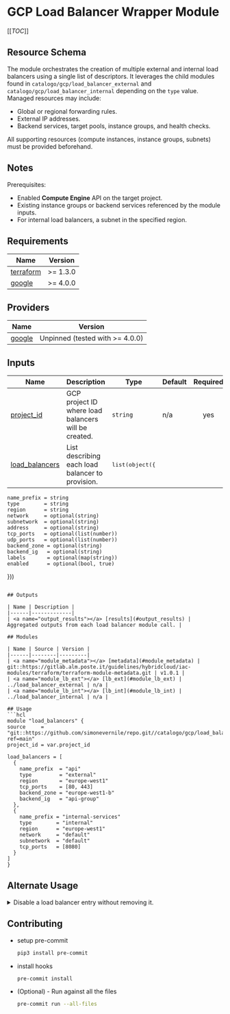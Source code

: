 # GCP Load Balancer Wrapper Module

[[_TOC_]]

## Resource Schema
The module orchestrates the creation of multiple external and internal load balancers using a single list of descriptors. It leverages the child modules found in `catalogo/gcp/load_balancer_external` and `catalogo/gcp/load_balancer_internal` depending on the `type` value. Managed resources may include:

- Global or regional forwarding rules.
- External IP addresses.
- Backend services, target pools, instance groups, and health checks.

All supporting resources (compute instances, instance groups, subnets) must be provided beforehand.

## Notes
Prerequisites:

- Enabled **Compute Engine** API on the target project.
- Existing instance groups or backend services referenced by the module inputs.
- For internal load balancers, a subnet in the specified region.

## Requirements

| Name | Version |
|------|---------|
| <a name="requirement_terraform"></a> [terraform](#requirement_terraform) | >= 1.3.0 |
| <a name="requirement_google"></a> [google](#requirement_google) | >= 4.0.0 |

## Providers

| Name | Version |
|------|---------|
| <a name="provider_google"></a> [google](#provider_google) | Unpinned (tested with >= 4.0.0) |

## Inputs

| Name | Description | Type | Default | Required |
|------|-------------|------|---------|:--------:|
| <a name="input_project_id"></a> [project_id](#input_project_id) | GCP project ID where load balancers will be created. | `string` | n/a | yes |
| <a name="input_load_balancers"></a> [load_balancers](#input_load_balancers) | List describing each load balancer to provision. | <pre>list(object({
    name_prefix = string
    type        = string
    region      = string
    network     = optional(string)
    subnetwork  = optional(string)
    address     = optional(string)
    tcp_ports   = optional(list(number))
    udp_ports   = optional(list(number))
    backend_zone = optional(string)
    backend_ig   = optional(string)
    labels       = optional(map(string))
    enabled      = optional(bool, true)
  }))
  ``` </pre> | n/a | yes |

## Outputs

| Name | Description |
|------|-------------|
| <a name="output_results"></a> [results](#output_results) | Aggregated outputs from each load balancer module call. |

## Modules

| Name | Source | Version |
|------|--------|---------|
| <a name="module_metadata"></a> [metadata](#module_metadata) | git::https://gitlab.alm.poste.it/guidelines/hybridcloud/iac-modules/terraform/terraform-module-metadata.git | v1.0.1 |
| <a name="module_lb_ext"></a> [lb_ext](#module_lb_ext) | ../load_balancer_external | n/a |
| <a name="module_lb_int"></a> [lb_int](#module_lb_int) | ../load_balancer_internal | n/a |

## Usage
```hcl
module "load_balancers" {
  source     = "git::https://github.com/simonevernile/repo.git//catalogo/gcp/load_balancer?ref=main"
  project_id = var.project_id

  load_balancers = [
    {
      name_prefix  = "api"
      type         = "external"
      region       = "europe-west1"
      tcp_ports    = [80, 443]
      backend_zone = "europe-west1-b"
      backend_ig   = "api-group"
    },
    {
      name_prefix = "internal-services"
      type        = "internal"
      region      = "europe-west1"
      network     = "default"
      subnetwork  = "default"
      tcp_ports   = [8080]
    }
  ]
}
```

## Alternate Usage
<details>
<summary>Disable a load balancer entry without removing it.</summary>

```hcl
module "load_balancers" {
  source     = "git::https://github.com/simonevernile/repo.git//catalogo/gcp/load_balancer?ref=main"
  project_id = var.project_id

  load_balancers = [
    {
      name_prefix = "frontend"
      type        = "external"
      region      = "europe-west1"
      tcp_ports   = [80]
      enabled     = false
    },
    {
      name_prefix = "backend"
      type        = "internal"
      region      = "europe-west1"
      network     = "default"
      subnetwork  = "default"
      tcp_ports   = [8443]
    }
  ]
}
```
</details>

## Contributing
* setup pre-commit

    ```bash
    pip3 install pre-commit
    ```

* install hooks

    ```bash
    pre-commit install
    ```

* (Optional) - Run against all the files

    ```bash
    pre-commit run --all-files
    ```

